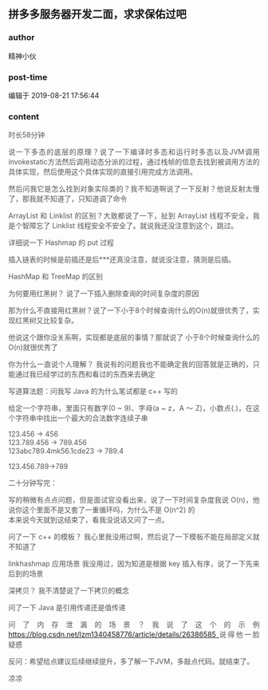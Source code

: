 ## 拼多多服务器开发二面，求求保佑过吧
### author 
精神小伙
### post-time 

编辑于  2019-08-21 17:56:44
### content 
<div class="post-topic-des nc-post-content">
 <p style="color: rgb(85,85,85);text-align: justify;">
  时长58分钟
 </p>
 <p style="color: rgb(85,85,85);text-align: justify;">
  说一下多态的底层的原理？说了一下编译时多态和运行时多态以及JVM调用invokestatic方法然后调用动态分派的过程，通过栈帧的信息去找到被调用方法的具体实现，然后使用这个具体实现的直接引用完成方法调用。
 </p>
 <p style="color: rgb(85,85,85);text-align: justify;">
  然后问我它是怎么找到对象实际类的？我不知道啊说了一下反射？他说反射太慢了，那我就不知道了，只知道调了命令
 </p>
 <p style="color: rgb(85,85,85);text-align: justify;">
  ArrayList 和 Linklist 的区别？大致都说了一下，扯到 ArrayList 线程不安全，我是个智障忘了 Linklist 线程安全不安全了。就说我还没注意到这个，跳过。
 </p>
 <p style="color: rgb(85,85,85);text-align: justify;">
  详细说一下 Hashmap 的 put 过程
 </p>
 <p style="color: rgb(85,85,85);text-align: justify;">
  插入链表的时候是前插还是后***还真没注意，就说没注意，猜测是后插。
 </p>
 <p style="color: rgb(85,85,85);text-align: justify;">
  HashMap 和 TreeMap 的区别
 </p>
 <p style="color: rgb(85,85,85);text-align: justify;">
  为何要用红黑树？ 说了一下插入删除查询的时间复杂度的原因
 </p>
 <p style="color: rgb(85,85,85);text-align: justify;">
  那为什么不直接用红黑树？说了一下小于8个时候查询什么的O(n)就很优秀了，实现红黑树又比较复杂。
 </p>
 <p style="color: rgb(85,85,85);text-align: justify;">
  他说这个跟你没关系啊，实现都是底层的事情？那就说了
  <span style="color: rgb(85,85,85);">
   小于8个时候查询什么的O(n)就很优秀了
  </span>
 </p>
 <p style="color: rgb(85,85,85);text-align: justify;">
  你为什么一直说个人理解？ 我说有的问题我也不能确定我的回答就是正确的，只能通过我已经学过的东西和看过的东西来去确定
 </p>
 <p style="color: rgb(85,85,85);text-align: justify;">
  写道算法题：问我写 Java 的为什么笔试都是 c++ 写的
 </p>
 <p style="color: rgb(85,85,85);text-align: justify;">
  给定一个字符串，里面只有数字(0 ~ 9)、字母(a ~ z，A ～ Z)，小数点(.)，在这个字符串中找出一个最大的合法数字连续子串
 </p>
 <p style="color: rgb(85,85,85);text-align: justify;">
  123.456 -&gt; 456
  <br/>
  123.789.456 -&gt; 789.456
  <br/>
  123abc789.4mk56.1cde23 -&gt; 789.4
 </p>
 <p style="color: rgb(85,85,85);text-align: justify;">
  123.456.789-&gt;789
 </p>
 <p style="color: rgb(85,85,85);text-align: justify;">
  二十分钟写完：
 </p>
 <p style="color: rgb(85,85,85);text-align: justify;">
  <span style="color: rgb(85,85,85);">
   写的稍微有点点问题，但是面试官没看出来，说了一下时间复杂度我说 O(n)，他说你这个里面不是又套了一重循环吗，为什么不是 O(n^2) 的
  </span>
  <br/>
  本来说今天就到这结束了，看我没说话又问了一点。
 </p>
 <p style="color: rgb(85,85,85);text-align: justify;">
  问了一下 c++ 的模板？ 我心里我没用过啊，然后说了一下模板不能在局部定义就不知道了
 </p>
 <p style="color: rgb(85,85,85);text-align: justify;">
  linkhashmap 应用场景 我没用过，因为知道是根据 key 插入有序，说了一下先来后到的场景
 </p>
 <p style="color: rgb(85,85,85);text-align: justify;">
  深拷贝？ 我不清楚说了一下拷贝的概念
 </p>
 <p style="color: rgb(85,85,85);text-align: justify;">
  问了一下 Java 是引用传递还是值传递
 </p>
 <p style="color: rgb(85,85,85);text-align: justify;">
  问了内存泄漏的场景？我说了这个的示例
  <a href="https://blog.csdn.net/lzm1340458776/article/details/26386585" target="_blank">
   https://blog.csdn.net/lzm1340458776/article/details/26386585
  </a>
  说得他一脸疑惑
 </p>
 <p style="color: rgb(85,85,85);text-align: justify;">
  反问：希望给点建议后续继续提升，多了解一下JVM，多敲点代码。就结束了。
 </p>
 <p style="color: rgb(85,85,85);text-align: justify;">
  凉凉
 </p>
</div>
